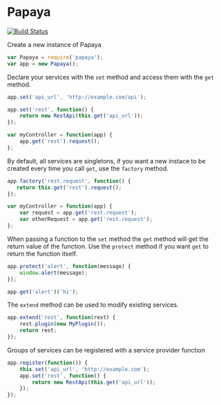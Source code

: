 # Papaya

[![Build Status](https://travis-ci.org/justinhoward/papaya.svg?branch=master)](https://travis-ci.org/justinhoward/papaya)

Create a new instance of Papaya

```javascript
var Papaya = require('papaya');
var app = new Papaya();
```

Declare your services with the `set` method and access them with
the `get` method.

```javascript
app.set('api_url', 'http://example.com/api');

app.set('rest', function() {
    return new RestApi(this.get('api_url'));
});

var myController = function(app) {
    app.get('rest').request();
};
```

By default, all services are singletons, if you want a new instace
to be created every time you call `get`, use the `factory` method.

```javascript
app.factory('rest.request', function() {
   return this.get('rest').request();
});

var myController = function(app) {
    var request = app.get('rest.request');
    var otherRequest = app.get('rest.request');
};
```

When passing a function to the `set` method the `get` method
will get the return value of the function. Use the `protect` method
if you want `get` to return the function itself.

```javascript
app.protect('alert', function(message) {
    window.alert(message);
});

app.get('alert')('hi');
```

The `extend` method can be used to modify existing services.

```javascript
app.extend('rest', function(rest) {
    rest.plugin(new MyPlugin());
    return rest;
});

```

Groups of services can be registered with a service provider function

```javascript
app.register(function()) {
    this.set('api_url', 'http://example.com');
    app.set('rest', function() {
        return new RestApi(this.get('api_url'));
    });
});
```